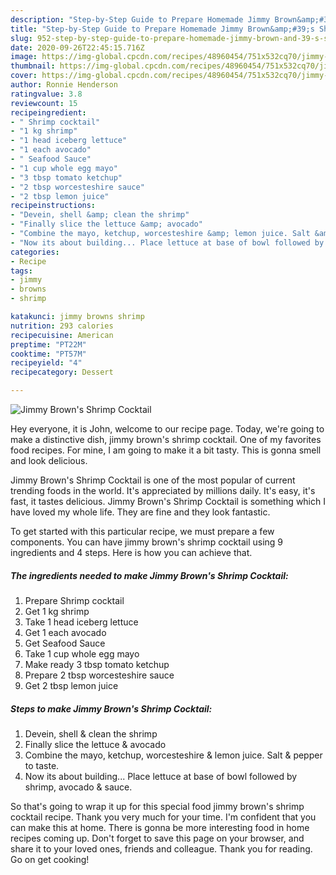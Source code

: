 ```yaml
---
description: "Step-by-Step Guide to Prepare Homemade Jimmy Brown&amp;#39;s Shrimp Cocktail"
title: "Step-by-Step Guide to Prepare Homemade Jimmy Brown&amp;#39;s Shrimp Cocktail"
slug: 952-step-by-step-guide-to-prepare-homemade-jimmy-brown-and-39-s-shrimp-cocktail
date: 2020-09-26T22:45:15.716Z
image: https://img-global.cpcdn.com/recipes/48960454/751x532cq70/jimmy-browns-shrimp-cocktail-recipe-main-photo.jpg
thumbnail: https://img-global.cpcdn.com/recipes/48960454/751x532cq70/jimmy-browns-shrimp-cocktail-recipe-main-photo.jpg
cover: https://img-global.cpcdn.com/recipes/48960454/751x532cq70/jimmy-browns-shrimp-cocktail-recipe-main-photo.jpg
author: Ronnie Henderson
ratingvalue: 3.8
reviewcount: 15
recipeingredient:
- " Shrimp cocktail"
- "1 kg shrimp"
- "1 head iceberg lettuce"
- "1 each avocado"
- " Seafood Sauce"
- "1 cup whole egg mayo"
- "3 tbsp tomato ketchup"
- "2 tbsp worcesteshire sauce"
- "2 tbsp lemon juice"
recipeinstructions:
- "Devein, shell &amp; clean the shrimp"
- "Finally slice the lettuce &amp; avocado"
- "Combine the mayo, ketchup, worcesteshire &amp; lemon juice. Salt &amp; pepper to taste."
- "Now its about building... Place lettuce at base of bowl followed by shrimp, avocado &amp; sauce."
categories:
- Recipe
tags:
- jimmy
- browns
- shrimp

katakunci: jimmy browns shrimp 
nutrition: 293 calories
recipecuisine: American
preptime: "PT22M"
cooktime: "PT57M"
recipeyield: "4"
recipecategory: Dessert

---
```



![Jimmy Brown&#39;s Shrimp Cocktail](https://img-global.cpcdn.com/recipes/48960454/751x532cq70/jimmy-browns-shrimp-cocktail-recipe-main-photo.jpg)

Hey everyone, it is John, welcome to our recipe page. Today, we're going to make a distinctive dish, jimmy brown&#39;s shrimp cocktail. One of my favorites food recipes. For mine, I am going to make it a bit tasty. This is gonna smell and look delicious.

Jimmy Brown&#39;s Shrimp Cocktail is one of the most popular of current trending foods in the world. It's appreciated by millions daily. It's easy, it's fast, it tastes delicious. Jimmy Brown&#39;s Shrimp Cocktail is something which I have loved my whole life. They are fine and they look fantastic.




To get started with this particular recipe, we must prepare a few components. You can have jimmy brown&#39;s shrimp cocktail using 9 ingredients and 4 steps. Here is how you can achieve that.

<!--inarticleads1-->

##### The ingredients needed to make Jimmy Brown&#39;s Shrimp Cocktail:

1. Prepare  Shrimp cocktail
1. Get 1 kg shrimp
1. Take 1 head iceberg lettuce
1. Get 1 each avocado
1. Get  Seafood Sauce
1. Take 1 cup whole egg mayo
1. Make ready 3 tbsp tomato ketchup
1. Prepare 2 tbsp worcesteshire sauce
1. Get 2 tbsp lemon juice




<!--inarticleads2-->

##### Steps to make Jimmy Brown&#39;s Shrimp Cocktail:

1. Devein, shell &amp; clean the shrimp
1. Finally slice the lettuce &amp; avocado
1. Combine the mayo, ketchup, worcesteshire &amp; lemon juice. Salt &amp; pepper to taste.
1. Now its about building... Place lettuce at base of bowl followed by shrimp, avocado &amp; sauce.




So that's going to wrap it up for this special food jimmy brown&#39;s shrimp cocktail recipe. Thank you very much for your time. I'm confident that you can make this at home. There is gonna be more interesting food in home recipes coming up. Don't forget to save this page on your browser, and share it to your loved ones, friends and colleague. Thank you for reading. Go on get cooking!
